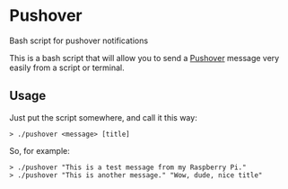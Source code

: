 # Pushover

Bash script for pushover notifications

This is a bash script that will allow you to send a [Pushover](http://pushover.net) message very easily from a script or terminal.

## Usage

Just put the script somewhere, and call it this way:

	> ./pushover <message> [title]

So, for example:

	> ./pushover "This is a test message from my Raspberry Pi."
	> ./pushover "This is another message." "Wow, dude, nice title"
